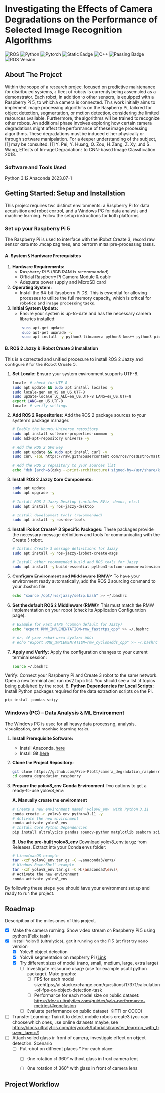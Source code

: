 # Investigating the Effects of Camera Degradations on the Performance of Selected Image Recognition Algorithms

![ROS](https://img.shields.io/badge/ros-%230A0FF9.svg?style=for-the-badge&logo=ros&logoColor=white)
![Python](https://img.shields.io/badge/python-3670A0?style=for-the-badge&logo=python&logoColor=ffdd54)
![Pytorch](https://img.shields.io/badge/pytorch-blue?logo=pytorch)
![Static Badge](https://img.shields.io/badge/raspberry-purple?logo=raspberrypi)
![C++](https://img.shields.io/badge/c++-%2300599C.svg?style=for-the-badge&logo=c%2B%2B&logoColor=white)
![Passing Badge](https://img.shields.io/badge/Build-passing-green?style=for-the-badge)
![ROS Version](https://img.shields.io/badge/ROS%20version-humble-blue?style=for-the-badge)

## About The Project
Within the scope of a research project focused on predictive maintenance for distributed systems, a fleet of robots is currently being assembled as a demonstrator. Each robot, in addition to other sensors, is equipped with a Raspberry Pi 5, to which a camera is connected. This work initially aims to implement image processing algorithms on the Raspberry Pi, tailored for object detection, segmentation, or motion detection, considering the limited resources available. Furthermore, the algorithms will be trained to recognize other robots. An additional phase involves exploring how certain camera degradations might affect the performance of these image processing algorithms. These degradations must be induced either physically or through software manipulation. For a deeper understanding of the subject, [1] may be consulted. [1] Y. Pei, Y. Huang, Q. Zou, H. Zang, Z. Xy, und S. Wang, Effects of Im-age Degradations to CNN-based Image Classification. 2018.

### Software and Tools Used
Python 3.12
Anaconda 2023.07-1

## Getting Started: Setup and Installation
This project requires two distinct environments: a Raspberry Pi for data acquisition and robot control, and a Windows PC for data analysis and machine learning. Follow the setup instructions for both platforms.

### Set up your Raspberry Pi 5
The Raspberry Pi is used to interface with the iRobot Create 3, record raw sensor data into .mcap bag files, and perform initial pre-processing tasks.
#### A. System & Hardware Prerequisites
1. **Hardware Requirements:**
   - Raspberry Pi 5 (8GB RAM is recommended)
   - Official Raspberry Pi Camera Module & cable
   - Adequate power supply and MicroSD card
2. **Operating System:**
   - Install the 64-bit Raspberry Pi OS. This is essential for allowing processes to utilize the full memory capacity, which is critical for robotics and image processing tasks.
3. **Initial System Update:**
   - Ensure your system is up-to-date and has the necessary camera libraries installed:
     ```sh
      sudo apt-get update
      sudo apt-get upgrade -y
      sudo apt install -y python3-libcamera python3-kms++ python3-picamera2
     ```
#### B. ROS 2 Jazzy & iRobot Create 3 Installation
This is a corrected and unified procedure to install ROS 2 Jazzy and configure it for the iRobot Create 3.
1. **Set Locale:**
Ensure your system environment supports UTF-8. 
   ```sh
   locale  # check for UTF-8
   sudo apt update && sudo apt install locales -y
   sudo locale-gen en_US en_US.UTF-8
   sudo update-locale LC_ALL=en_US.UTF-8 LANG=en_US.UTF-8
   export LANG=en_US.UTF-8
   locale  # verify settings
    ```
2. **Add ROS 2 Repositories:**
Add the ROS 2 package sources to your system's package manager.
   ```sh
   # Enable the Ubuntu Universe repository
   sudo apt install software-properties-common -y
   sudo add-apt-repository universe -y
   
   # Add the ROS 2 GPG key
   sudo apt update && sudo apt install curl -y
   sudo curl -sSL https://raw.githubusercontent.com/ros/rosdistro/master/ros.key -o /usr/share/keyrings/ros-archive-keyring.gpg
   
   # Add the ROS 2 repository to your sources list
   echo "deb [arch=$(dpkg --print-architecture) signed-by=/usr/share/keyrings/ros-archive-keyring.gpg] http://packages.ros.org/ros2/ubuntu $(. /etc/os-release && echo $UBUNTU_CODENAME) main" | sudo tee /etc/apt/sources.list.d/ros2.list > /dev/null
   ```
3. **Install ROS 2 Jazzy Core Components:**
   ```sh
   sudo apt update
   sudo apt upgrade -y
   
   # Install ROS 2 Jazzy Desktop (includes RViz, demos, etc.)
   sudo apt install -y ros-jazzy-desktop
   
   # Install development tools (recommended)
   sudo apt install -y ros-dev-tools
   ```
4. **Install iRobot Create® 3 Specific Packages:**
These packages provide the necessary message definitions and tools for communicating with the Create 3 robot. 
   ```sh
   # Install Create 3 message definitions for Jazzy
   sudo apt install -y ros-jazzy-irobot-create-msgs

   # Install other recommended build and ROS tools for Jazzy
   sudo apt install -y build-essential python3-colcon-common-extensions python3-rosdep ros-jazzy-rmw-cyclonedds-cpp
   ```
5. **Configure Environment and Middleware (RMW):**
To have your environment ready automatically, add the ROS 2 sourcing command to your .bashrc file.
   ```sh
   echo "source /opt/ros/jazzy/setup.bash" >> ~/.bashrc
   ```
6. **Set the default ROS 2 Middleware (RMW):**
This must match the RMW implementation on your robot (check its Application Configuration page).
   ```sh
   # Example for Fast RTPS (common default for Jazzy)
   echo "export RMW_IMPLEMENTATION=rmw_fastrtps_cpp" >> ~/.bashrc
   
   # Or, if your robot uses Cyclone DDS:
   # echo "export RMW_IMPLEMENTATION=rmw_cyclonedds_cpp" >> ~/.bashrc
   ```
7. **Apply and Verify:**
Apply the configuration changes to your current terminal session:
   ```sh
   source ~/.bashrc
   ```
Verify: Connect your Raspberry Pi and Create 3 robot to the same network. Open a new terminal and run ros2 topic list. You should see a list of topics being published by the robot.
8. **Python Dependencies for Local Scripts:**
Install Python packages required for the data extraction scripts on the Pi.
   ```sh
   pip install pandas scipy
   ```
### Windows (PC) –  Data Analysis & ML Environment
The Windows PC is used for all heavy data processing, analysis, visualization, and machine learning tasks.
1. **Install Prerequisite Software:**
   - Install Anaconda. [here](https://docs.anaconda.com/free/anaconda/install/index.html)
   - Install Git.[here](https://git-scm.com/downloads)
2. **Clone the Project Repository:**
   ```sh
   git clone https://github.com/Prae-Flott/camera_degradation_raspberry.git
   cd camera_degradation_raspberry
    ```
3. **Prepare the yolov8_env Conda Environment**
   Two options to get a ready-to-use yolov8_env:
   
   ****A. Manually create the environment****
   ```sh
   # Create a new environment named 'yolov8_env' with Python 3.11
   conda create -n yolov8_env python=3.11 -y
   # Activate the new environment
   conda activate yolov8_env
   # Install Core Python Dependencies
   pip install ultralytics pandas opencv-python matplotlib seaborn scipy rosbags pybrisque
   ```
   ****B. Use the pre-built yolov8_env****
   Download yolov8_env.tar.gz from Releases.
   Extract into your Conda envs folder:
   ```sh
   # Linux/macOS example
   tar -xzf yolov8_env.tar.gz -C ~/anaconda3/envs/
   # Windows PowerShell example
   tar -xzf yolov8_env.tar.gz -C H:\anaconda3\envs\
   # Activate the new environment
   conda activate yolov8_env
   ```
By following these steps, you should have your environment set up and ready to run the project.

<!-- ROADMAP -->
## Roadmap
Descripition of the milestones of this project. 
- [x] Make the camera running: Show video stream on Raspberry Pi 5 using python (Felix task)
- [x] Install Yolov8 (ultralytics), get it running on the Pi5 (at first try nano version)
  - [x] Yolov8 object detection
  - [x] Yolov8 segmentation on raspberry Pi ([Link](https://medium.com/@elvenkim1/how-to-deploy-yolov8-segmentation-on-raspberry-pi-3a70470de231)
  - [x] Try different sizes of model (nano, small, medium, large, extra large)
     - [ ] Investigate ressource usage (use for example psutil python package). Make graphs:
        - [ ] FPS for each model sizehttps://ai.stackexchange.com/questions/17371/calculation-of-fps-on-object-detection-task
        - [ ] Performance for each model size on public dataset: https://docs.ultralytics.com/guides/yolo-performance-metrics/#conclusion
     - [ ] Evaluate performance on public dataset (KITTI or COCO)
- [ ] Transfer Learning: Train it to detect mobile robots create3 (you can choose which ones, use online datasets maybe, see https://docs.ultralytics.com/de/yolov5/tutorials/transfer_learning_with_frozen_layers/) 
- [ ] Attach soiled glass in front of camera, investigate effect on object detection. Scenario
   - [ ] Put robot on different places °. For each place:
      - [ ] One rotation of 360° without glass in front camera lens
      - [ ] One rotation of 360° with glass in front of camera lens


## Project Workflow
###
